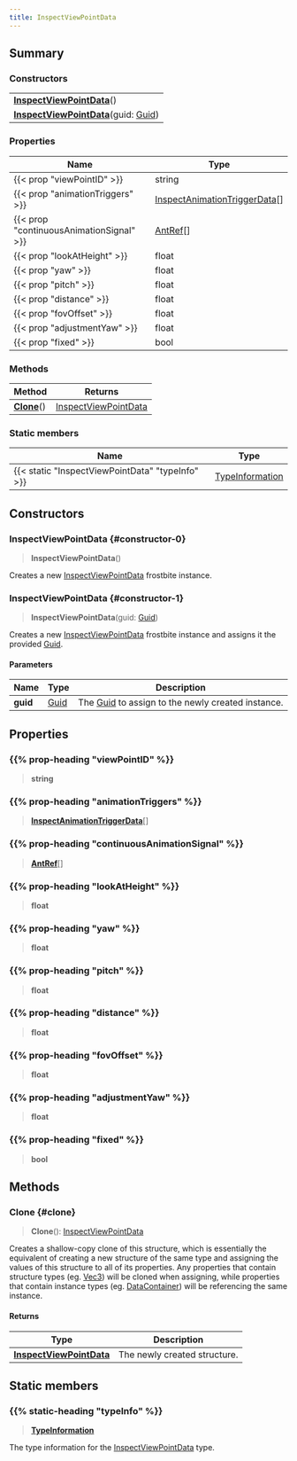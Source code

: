 ```yaml
---
title: InspectViewPointData
---
```


## Summary

### Constructors

|  |
| --- |
| **[InspectViewPointData](#constructor-0)**() |
| **[InspectViewPointData](#constructor-1)**(guid: [Guid](/vext/ref/shared/type/guid)) |

### Properties

| Name | Type |
| ---- | ---- |
| {{< prop "viewPointID" >}} | string |
| {{< prop "animationTriggers" >}} | [InspectAnimationTriggerData](/vext/ref/fb/inspectanimationtriggerdata)[] |
| {{< prop "continuousAnimationSignal" >}} | [AntRef](/vext/ref/fb/antref)[] |
| {{< prop "lookAtHeight" >}} | float |
| {{< prop "yaw" >}} | float |
| {{< prop "pitch" >}} | float |
| {{< prop "distance" >}} | float |
| {{< prop "fovOffset" >}} | float |
| {{< prop "adjustmentYaw" >}} | float |
| {{< prop "fixed" >}} | bool |

### Methods

| Method | Returns |
| ------ | ------- |
| **[Clone](#clone)**() | [InspectViewPointData](/vext/ref/fb/inspectviewpointdata) |

### Static members

| Name | Type |
| ---- | ---- |
| {{< static "InspectViewPointData" "typeInfo" >}} | [TypeInformation](/vext/ref/shared/type/typeinformation) |

## Constructors

### InspectViewPointData {#constructor-0}

> **InspectViewPointData**()

Creates a new [InspectViewPointData](/vext/ref/fb/inspectviewpointdata) frostbite instance.

### InspectViewPointData {#constructor-1}

> **InspectViewPointData**(guid: [Guid](/vext/ref/shared/type/guid))

Creates a new [InspectViewPointData](/vext/ref/fb/inspectviewpointdata) frostbite instance and assigns it the provided [Guid](/vext/ref/shared/type/guid).

#### Parameters

| Name | Type | Description |
| ---- | ---- | ----------- |
| **guid** | [Guid](/vext/ref/shared/type/guid) | The [Guid](/vext/ref/shared/type/guid) to assign to the newly created instance. |

## Properties

### {{% prop-heading "viewPointID" %}}

> **string**

### {{% prop-heading "animationTriggers" %}}

> **[InspectAnimationTriggerData](/vext/ref/fb/inspectanimationtriggerdata)**[]

### {{% prop-heading "continuousAnimationSignal" %}}

> **[AntRef](/vext/ref/fb/antref)**[]

### {{% prop-heading "lookAtHeight" %}}

> **float**

### {{% prop-heading "yaw" %}}

> **float**

### {{% prop-heading "pitch" %}}

> **float**

### {{% prop-heading "distance" %}}

> **float**

### {{% prop-heading "fovOffset" %}}

> **float**

### {{% prop-heading "adjustmentYaw" %}}

> **float**

### {{% prop-heading "fixed" %}}

> **bool**

## Methods

### Clone {#clone}

> **Clone**(): [InspectViewPointData](/vext/ref/fb/inspectviewpointdata)

Creates a shallow-copy clone of this structure, which is essentially the equivalent of creating a new structure of the same type and assigning the values of this structure to all of its properties. Any properties that contain structure types (eg. [Vec3](/vext/ref/shared/type/vec3)) will be cloned when assigning, while properties that contain instance types (eg. [DataContainer](/vext/ref/shared/type/datacontainer)) will be referencing the same instance.

#### Returns

| Type | Description |
| ---- | ----------- |
| **[InspectViewPointData](/vext/ref/fb/inspectviewpointdata)** | The newly created structure. |

## Static members

### {{% static-heading "typeInfo" %}}

> **[TypeInformation](/vext/ref/shared/type/typeinformation)**

The type information for the [InspectViewPointData](/vext/ref/fb/inspectviewpointdata) type.

